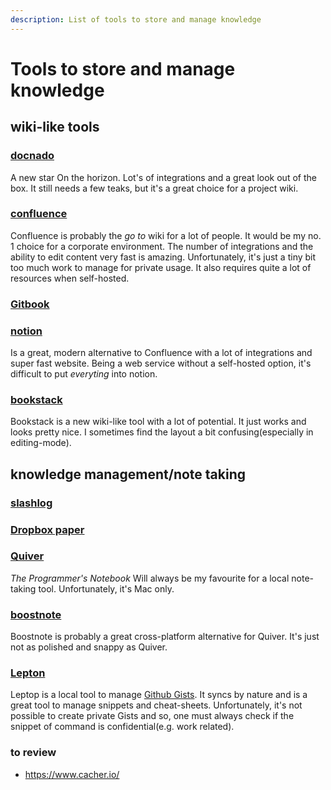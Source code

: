 ```yaml
---
description: List of tools to store and manage knowledge
---
```


# Tools to store and manage knowledge

## wiki-like tools

### [docnado](https://github.com/HEInventions/docnado)
A new star On the horizon. Lot's of integrations and a great look out of the box. It still needs a few teaks, but it's a great choice for a project wiki.

### [confluence](https://www.atlassian.com/software/confluence)
Confluence is probably the _go to_ wiki for a lot of people. It would be my no. 1 choice for a corporate environment. The number of integrations and the ability to edit content very fast is amazing.
Unfortunately, it's just a tiny bit too much work to manage for private usage. It also requires quite a lot of resources when self-hosted. 

### [Gitbook](https://gitbook.com)

### [notion](https://www.notion.so/)
Is a great, modern alternative to Confluence with a lot of integrations and super fast website. Being a web service without a self-hosted option, it's difficult to put _everyting_ into notion.

### [bookstack](https://www.bookstackapp.com/)
Bookstack is a new wiki-like tool with a lot of potential. It just works and looks pretty nice. I sometimes find the layout a bit confusing(especially in editing-mode).

## knowledge management/note taking

### [slashlog](https://github.com/6uhrmittag/bashblog)

### [Dropbox paper](https://www.dropbox.com/en/paper)

### [Quiver](http://happenapps.com/)
_The Programmer's Notebook_ Will always be my favourite for a local note-taking tool. Unfortunately, it's Mac only.
 
 ### [boostnote](https://boostnote.io/)
 Boostnote is probably a great cross-platform alternative for Quiver. It's just not as polished and snappy as Quiver.
 
 ### [Lepton](http://hackjutsu.com/Lepton/)
Leptop is a local tool to manage [Github Gists](https://gist.github.com/). It syncs by nature and is a great tool to manage snippets and cheat-sheets. Unfortunately, it's not possible to create private Gists and so, one must always check if the snippet of command is confidential(e.g. work related).

 ### to review
 - https://www.cacher.io/